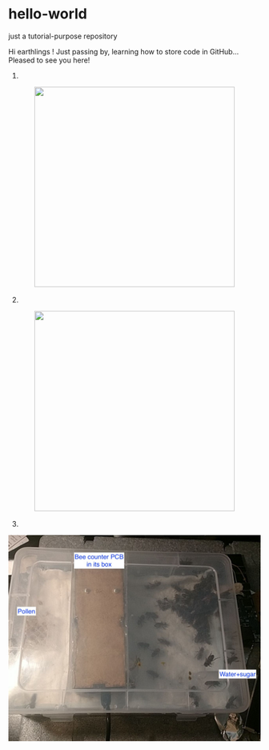 # hello-world
just a tutorial-purpose repository

Hi earthlings !
Just passing by, learning how to store code in GitHub... Pleased to see you here!

1.
<p align="center">
  <img width="400" height="400" src=/common/images/"TupperwareDesign.jpg">
</p>

2.
<p align="center">
  <img width="400" height="400" src=common/images/"TupperwareDesign.jpg">
</p>

3.
![Alt text](/common/images/TupperwareDesign.jpg?raw=true "Optional Title")
